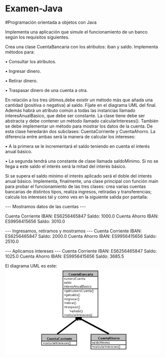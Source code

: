 # Examen-Java

#Programación orientada a objetos con Java

Implementa una aplicación que simule el funcionamiento de un banco según los requisitos siguientes.

Crea una clase CuentaBancaria con los atributos: iban y saldo. Implementa métodos para:

  • Consultar los atributos.
  
  • Ingresar dinero.
  
  • Retirar dinero.
  
  • Traspasar dinero de una cuenta a otra.
  
En relación a los tres últimos,debe existir un método más que añada una cantidad (positiva o negativa) al saldo. Fíjate en el diagrama UML del final.
Además habrá un atributo común a todas las instancias llamado interesAnualBasico, que debe ser constante.
La clase tiene debe ser abstracta y debe contener un método llamado
calcularIntereses(). También se debe implementar un método para mostrar los datos de la cuenta.
De esta clase heredarán dos subclases: CuentaCorriente y CuentaAhorro.
La diferencia entre ambas será la manera de calcular los intereses:

  • A la primera se le incrementará el saldo teniendo en cuenta el interés anual básico.
  
  • La segunda tendrá una constante de clase llamada saldoMinimo. Si no se llega a este saldo el interés será la mitad del interés básico.
  
  Si se supera el saldo mínimo el interés aplicado será el doble del interés anual básico. Implementa, finalmente, una clase principal con función main para probar el funcionamiento de las tres clases: crea varias cuentas bancarias de distintos tipos, realiza ingresos, retiradas y transferencias; calcula los intereses tal y como ves en la siguiente salida por pantalla:
  
--- Mostramos datos de las cuentas ---

Cuenta Corriente IBAN: ES6256465847 Saldo: 1000.0
Cuenta Ahorro IBAN: ES9956415656 Saldo: 3010.0

--- Ingresamos, retiramos y mostramos ---
Cuenta Corriente IBAN: ES6256465847 Saldo: 2000.0
Cuenta Ahorro IBAN: ES9956415656 Saldo: 2510.0

--- Aplicamos intereses ---
Cuenta Corriente IBAN: ES6256465847 Saldo: 1025.0
Cuenta Ahorro IBAN: ES9956415656 Saldo: 3685.5

El diagrama UML es este:
![](https://github.com/zazi479/Examen-Java/blob/6b8c4bab5259121150030632cf86e4c7c179b181/uml.png)
